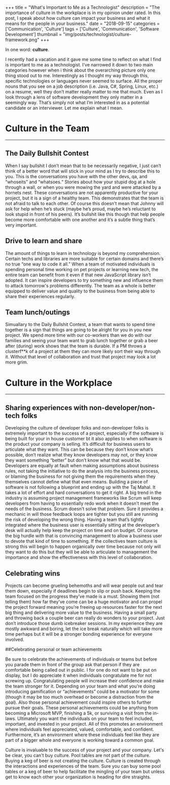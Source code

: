 +++
title = "What's Important to Me as a Technologist"
description = "The importance of culture in the workplace is in my opinion under rated. In this post, I speak about how culture can impact your business and what it means for the people in your business."
date = "2018-09-15"
categories = ['Communication', 'Culture']
tags = ['Culture', 'Communication', 'Software Development']
thumbnail = "img/posts/technologist/culture-framework.png"
+++

In one word: **culture**. 

I recently had a vacation and it gave me some time to reflect on what I find is important to me as a technologist. I’ve narrowed it down to two main categories however when i think about the overarching picture only one thing stood out to me. Interestingly as I thought my way through this, specific technologies or languages never seemed to surface. All the proper nouns that you see on a job description (i.e. Java, C#, Spring, Linux, etc.) on a resume, well they don’t matter really matter to me that much. Even as I  look through a lens of software development they only matter in a seemingly way. That’s simply not what I’m interested in as a potential candidate or an interviewer. Let me explain what I mean.

# Culture in the Team
<hr class="divider">

## The Daily Bullshit Contest

When I say bullshit I don’t mean that to be necessarily negative, I just can’t think of a better word that will stick in your mind as I try to describe this to you. This is the conversations you have with the other devs, qa, and “whoseits” and “whatsoes.“ Stories about how your stupid dog at a hole through a wall, or when you were mowing the yard and were attacked by a hornets nest. These conversations are not apparently productive for your project, but it is a sign of a healthy team. This demonstrates that the team is not afraid to talk to each other. Of course this doesn’t mean that Johnny will ask for help when he’s stuck (maybe he’s proud, maybe he’s reluctant to look stupid in front of his peers). It’s bullshit like this though that help people become more comfortable with one another and it’s a subtle thing that’s very important.

## Drive to learn and share

The amount of things to learn in technology is beyond my comprehension. Certain techs and libraries are more suitable for certain domains and there’s no true “one way to code it all.” When a team of motivated individuals is spending personal time working on pet projects or learning new tech, the entire team can benefit from it even if that new JavaScript library isn’t adopted. It can inspire developers to try something new and influence them to attack tomorrow's problems differently. The team as a whole is better equipped to deliver value and quality to the business from being able to share their experiences regularly.  

## Team lunch/outings

Simuallary to the Daily Bullshit Contest, a team that wants to spend time together is a sign that things are going to be alright for you in you new project. We spend more time with our co-workers than we do with our families and seeing your team want to grab lunch together or grab a beer after (during) work shows that the team is durable. If a PM throws a clusterf**k of a project at them they can more likely sort their way through it. Without that level of collaboration and trust that project may look a lot more grim.

# Culture in the Workplace
<hr class="divider">

## Sharing experiences with non-developer/non-tech folks

Developing the culture of developer folks and non-developer folks is extremely important to the success of a project, especially if the software is being built for your in house customer bt it also applies to when software is the product your company is selling. It’s difficult for business users to articulate what they want. This can be because they don’t know what’s possible, don’t realize what they know developers may not, or they know they want something “better” but don’t know what that would be. Developers are equally at fault when making assumptions about business rules, not taking the initiative to do the analysis into the business process, or blaming the business for not giving them the requirements when they themselves cannot define what that even means. Building a piece of software is not following a blueprint and ending up with the Taj Mahal. It takes a lot of effort and hard conversations to get it right. A big trend in the industry is assuming project management frameworks like Scrum will keep developers from having to essentially redo work when it doesn’t meet the needs of the business. Scrum doesn’t solve that problem. Sure it provides a mechanic in will those feedback loops are tighter but you still are running the risk of developing the wrong thing. Having a team that’s tightly integrated where the business user is essentially sitting at the developer’s desk will actually help keep the project on time and on budget. Of course the big hurdle with that is convincing management to allow a business user to devote that kind of time to something. If the collectives team culture is strong this will begin to happen organically over time because not only will they want to do this but they will be able to articulate to management the importance and show the effectiveness with this level of collaboration.

## Celebrating wins

Projects can become grueling behemoths and will wear people out and tear them down, especially if deadlines begin to slip or push back. Keeping the team focused on the progress they’ve made is a must. Showing them (not telling them) how far they’ve come can be a huge motivator and can propel the project forward meaning you’re freeing up resources faster for the next big thing and delivering more value to the business. Having a small party and throwing back a couple beer can really do wonders to your project. Just don’t introduce those dumb icebreaker sessions. In my experience they are mostly awkward and boring, let the ice break naturally which will take more time perhaps but it will be a stronger bonding experience for everyone involved.

##Celebrating personal or team achievements

Be sure to celebrate the achievements of individuals or teams but before you parade them in front of the group ask that person if they are comfortable being called out in public. I for one do not want to be put on display, but I do appreciate it when individuals congratulate me for not screwing up. Congratulating people will increase their confidence and make the team stronger for it. Depending on your team and what you’re doing introducing gamification or “achievements” could be a motivator for some (though it may be too much overhead or become a distraction from the goal). Also those personal achievement could inspire others to further pursue their goals. These personal achievements could be anything from becoming a Microsoft MVP, finishing a 5k, or surviving a visit from the in-laws. Ultimately you want the individuals on your team to feel included, important, and invested in your project. All of this promotes an environment where individuals feel appreciated, valued, comfortable, and confident. Furthermore, it’s an environment where these individuals feel like they are part of a bigger whole and everyone is working toward a common goal. 

Culture is invaluable to the success of your project and your company. Let's be clear, you can't buy culture. Pool tables are not part of the culture. Buying a keg of beer is not creating the culture. Culture is created through the interactions and experiences of the team. Sure you can buy some pool tables or a keg of beer to help facilitate the mingling of your team but unless get to know each other your organization is heading for dire straights. 